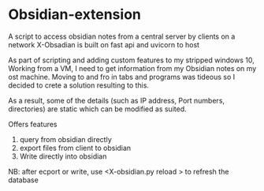 # Obsidian-extension
A script to access obsidian notes from a central server by clients on a network
X-Obsadian is built on fast api and uvicorn to host

As part of scripting and adding custom features to my stripped windows 10, Working from a VM, I need to get information from my Obsidian notes on my ost machine.
Moving to and fro in tabs and programs was tideous so I decided to crete a solution resulting to this. 

As a result, some of the details (such as IP address, Port numbers, directories) are static which can be modified as suited.

Offers features 
1. query from obsidian directly
2. export files from client to obsidian
3. Write directly into obsidian

NB: after ecport or write, use <X-obsidian.py reload > to refresh the database
